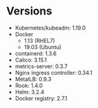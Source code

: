 # Versions

* Kubernetes/kubeadm: 1.19.0
* Docker
    * 1.13 (RHEL7)
    * 19.03 (Ubuntu)
* containerd: 1.3.6
* Calico: 3.15.1
* metrics-server: 0.3.7 
* Nginx ingress controller: 0.34.1
* MetalLB: 0.9.3
* Rook: 1.4.0
* Helm: 3.2.4
* Docker registry: 2.7.1
